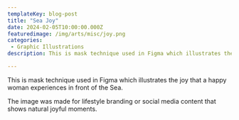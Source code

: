 ```yaml
---
templateKey: blog-post
title: "Sea Joy"
date: 2024-02-05T10:00:00.000Z
featuredimage: /img/arts/misc/joy.png
categories:
 - Graphic Illustrations 
description: This is mask technique used in Figma which illustrates the joy that a happy woman experiences in front of the Sea.

---
```


This is mask technique used in Figma which illustrates the joy that a happy woman experiences in front of the Sea.

The image was made for lifestyle branding or social media content that shows natural joyful moments.
